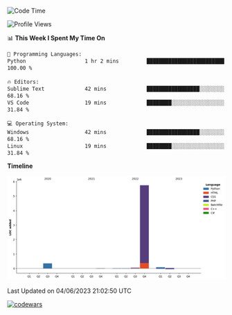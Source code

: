 <!--START_SECTION:waka-->
![Code Time](http://img.shields.io/badge/Code%20Time-185%20hrs%2033%20mins-blue)

![Profile Views](http://img.shields.io/badge/Profile%20Views-85-blue)

📊 **This Week I Spent My Time On** 

```text
💬 Programming Languages: 
Python                   1 hr 2 mins         █████████████████████████   100.00 % 

🔥 Editors: 
Sublime Text             42 mins             █████████████████░░░░░░░░   68.16 % 
VS Code                  19 mins             ████████░░░░░░░░░░░░░░░░░   31.84 % 

💻 Operating System: 
Windows                  42 mins             █████████████████░░░░░░░░   68.16 % 
Linux                    19 mins             ████████░░░░░░░░░░░░░░░░░   31.84 % 
```

**Timeline**

![Lines of Code chart](https://raw.githubusercontent.com/Delitel-WEB/Delitel-WEB/main/assets/bar_graph.png)


 Last Updated on 04/06/2023 21:02:50 UTC
<!--END_SECTION:waka-->
[![codewars](https://www.codewars.com/users/Delitel/badges/large)](https://www.codewars.com/users/Delitel)   
